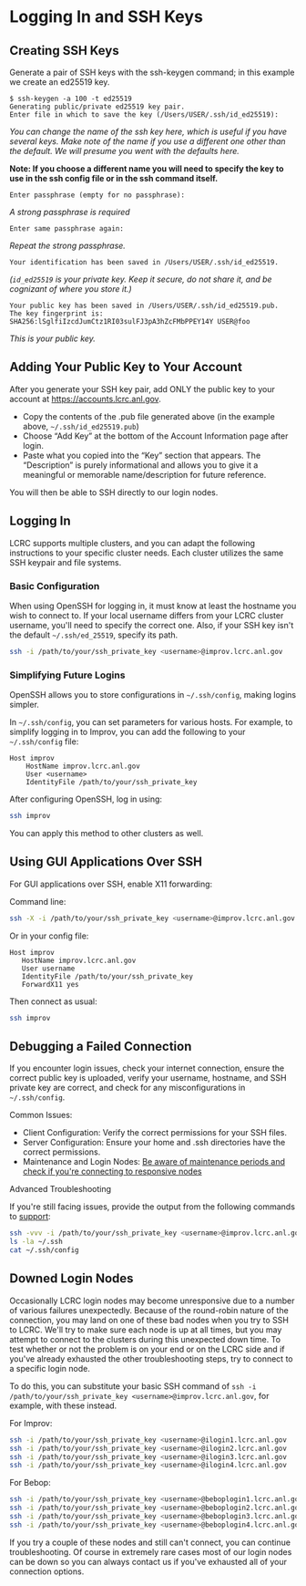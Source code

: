 # Logging In and SSH Keys

## Creating SSH Keys

Generate a pair of SSH keys with the ssh-keygen command; in this example we create an ed25519 key.

```console
$ ssh-keygen -a 100 -t ed25519
Generating public/private ed25519 key pair.
Enter file in which to save the key (/Users/USER/.ssh/id_ed25519):
```

*You can change the name of the ssh key here, which is useful if you have several keys. Make note of the name if you use a different one other than the default.  We will presume you went with the defaults here.*

 **Note: If you choose a different name you will need to specify the key to use in the ssh config file or in the ssh command itself.**

```console
Enter passphrase (empty for no passphrase):
```

*A strong passphrase is required*

```console
Enter same passphrase again:
```

*Repeat the strong passphrase.*

```console
Your identification has been saved in /Users/USER/.ssh/id_ed25519.
```

*(`id_ed25519` is your private key. Keep it secure, do not share it, and be cognizant of where you store it.)*

```console
Your public key has been saved in /Users/USER/.ssh/id_ed25519.pub.
The key fingerprint is:
SHA256:lSglfiIzcdJumCtz1RI03sulFJ3pA3hZcFMbPPEY14Y USER@foo
```

*This is your public key.*

## Adding Your Public Key to Your Account

After you generate your SSH key pair, add ONLY the public key to your account at <https://accounts.lcrc.anl.gov>.

* Copy the contents of the .pub file generated above (in the example above, `~/.ssh/id_ed25519.pub`)
* Choose “Add Key” at the bottom of the Account Information page after login.
* Paste what you copied into the “Key” section that appears.  The “Description” is purely informational and allows you to give it a meaningful or memorable name/description for future reference.

You will then be able to SSH directly to our login nodes.

## Logging In

LCRC supports multiple clusters, and you can adapt the following instructions to your specific cluster needs. Each cluster utilizes the same SSH keypair and file systems.

### Basic Configuration

When using OpenSSH for logging in, it must know at least the hostname you wish to connect to. If your local username differs from your LCRC cluster username, you'll need to specify the correct one. Also, if your SSH key isn't the default `~/.ssh/ed_25519`, specify its path.

```sh
ssh -i /path/to/your/ssh_private_key <username>@improv.lcrc.anl.gov
```

### Simplifying Future Logins

OpenSSH allows you to store configurations in `~/.ssh/config`, making logins simpler.

In `~/.ssh/config`, you can set parameters for various hosts. For example, to simplify logging in to Improv, you can add the following to your `~/.ssh/config` file:

```ssh
Host improv
    HostName improv.lcrc.anl.gov
    User <username>
    IdentityFile /path/to/your/ssh_private_key
```

After configuring OpenSSH, log in using:

```sh
ssh improv
```

You can apply this method to other clusters as well.

## Using GUI Applications Over SSH

For GUI applications over SSH, enable X11 forwarding:

Command line:

```sh
ssh -X -i /path/to/your/ssh_private_key <username>@improv.lcrc.anl.gov
```

Or in your config file:

```ssh
Host improv
   HostName improv.lcrc.anl.gov
   User username
   IdentityFile /path/to/your/ssh_private_key
   ForwardX11 yes
```

Then connect as usual:

```sh
ssh improv
```

## Debugging a Failed Connection

If you encounter login issues, check your internet connection, ensure the correct public key is uploaded, verify your username, hostname, and SSH private key are correct, and check for any misconfigurations in `~/.ssh/config`.

Common Issues:

* Client Configuration: Verify the correct permissions for your SSH files.
* Server Configuration: Ensure your home and .ssh directories have the correct permissions.
* Maintenance and Login Nodes: [Be aware of maintenance periods and check if you're connecting to responsive nodes](../best-practices-and-policies/monthly-maintenance-day.md)

Advanced Troubleshooting

If you're still facing issues, provide the output from the following commands to [support](mailto:support@lcrc.anl.gov):

```sh
ssh -vvv -i /path/to/your/ssh_private_key <username>@improv.lcrc.anl.gov
ls -la ~/.ssh
cat ~/.ssh/config
```

## Downed Login Nodes

Occasionally LCRC login nodes may become unresponsive due to a number of various failures unexpectedly. Because of the round-robin nature of the connection, you may land on one of these bad nodes when you try to SSH to LCRC. We'll try to make sure each node is up at all times, but you may attempt to connect to the clusters during this unexpected down time. To test whether or not the problem is on your end or on the LCRC side and if you've already exhausted the other troubleshooting steps, try to connect to a specific login node.

To do this, you can substitute your basic SSH command of `ssh -i /path/to/your/ssh_private_key <username>@improv.lcrc.anl.gov`, for example, with these instead.

For Improv:

```sh
ssh -i /path/to/your/ssh_private_key <username>@ilogin1.lcrc.anl.gov
ssh -i /path/to/your/ssh_private_key <username>@ilogin2.lcrc.anl.gov
ssh -i /path/to/your/ssh_private_key <username>@ilogin3.lcrc.anl.gov
ssh -i /path/to/your/ssh_private_key <username>@ilogin4.lcrc.anl.gov
```

For Bebop:

```sh
ssh -i /path/to/your/ssh_private_key <username>@beboplogin1.lcrc.anl.gov
ssh -i /path/to/your/ssh_private_key <username>@beboplogin2.lcrc.anl.gov
ssh -i /path/to/your/ssh_private_key <username>@beboplogin3.lcrc.anl.gov
ssh -i /path/to/your/ssh_private_key <username>@beboplogin4.lcrc.anl.gov
```

If you try a couple of these nodes and still can't connect, you can continue troubleshooting. Of course in extremely rare cases most of our login nodes can be down so you can always contact us if you've exhausted all of your connection options.
